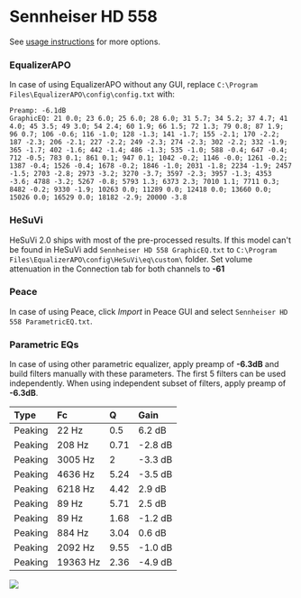 # Sennheiser HD 558
See [usage instructions](https://github.com/jaakkopasanen/AutoEq#usage) for more options.

### EqualizerAPO
In case of using EqualizerAPO without any GUI, replace `C:\Program Files\EqualizerAPO\config\config.txt`
with:
```
Preamp: -6.1dB
GraphicEQ: 21 0.0; 23 6.0; 25 6.0; 28 6.0; 31 5.7; 34 5.2; 37 4.7; 41 4.0; 45 3.5; 49 3.0; 54 2.4; 60 1.9; 66 1.5; 72 1.3; 79 0.8; 87 1.9; 96 0.7; 106 -0.6; 116 -1.0; 128 -1.3; 141 -1.7; 155 -2.1; 170 -2.2; 187 -2.3; 206 -2.1; 227 -2.2; 249 -2.3; 274 -2.3; 302 -2.2; 332 -1.9; 365 -1.7; 402 -1.6; 442 -1.4; 486 -1.3; 535 -1.0; 588 -0.4; 647 -0.4; 712 -0.5; 783 0.1; 861 0.1; 947 0.1; 1042 -0.2; 1146 -0.0; 1261 -0.2; 1387 -0.4; 1526 -0.4; 1678 -0.2; 1846 -1.0; 2031 -1.8; 2234 -1.9; 2457 -1.5; 2703 -2.8; 2973 -3.2; 3270 -3.7; 3597 -2.3; 3957 -1.3; 4353 -3.6; 4788 -3.2; 5267 -0.8; 5793 1.3; 6373 2.3; 7010 1.1; 7711 0.3; 8482 -0.2; 9330 -1.9; 10263 0.0; 11289 0.0; 12418 0.0; 13660 0.0; 15026 0.0; 16529 0.0; 18182 -2.9; 20000 -3.8
```

### HeSuVi
HeSuVi 2.0 ships with most of the pre-processed results. If this model can't be found in HeSuVi add
`Sennheiser HD 558 GraphicEQ.txt` to `C:\Program Files\EqualizerAPO\config\HeSuVi\eq\custom\` folder.
Set volume attenuation in the Connection tab for both channels to **-61**

### Peace
In case of using Peace, click *Import* in Peace GUI and select `Sennheiser HD 558 ParametricEQ.txt`.

### Parametric EQs
In case of using other parametric equalizer, apply preamp of **-6.3dB** and build filters manually
with these parameters. The first 5 filters can be used independently.
When using independent subset of filters, apply preamp of **-6.3dB**.

| Type    | Fc       |    Q | Gain    |
|:--------|:---------|:-----|:--------|
| Peaking | 22 Hz    | 0.5  | 6.2 dB  |
| Peaking | 208 Hz   | 0.71 | -2.8 dB |
| Peaking | 3005 Hz  | 2    | -3.3 dB |
| Peaking | 4636 Hz  | 5.24 | -3.5 dB |
| Peaking | 6218 Hz  | 4.42 | 2.9 dB  |
| Peaking | 89 Hz    | 5.71 | 2.5 dB  |
| Peaking | 89 Hz    | 1.68 | -1.2 dB |
| Peaking | 884 Hz   | 3.04 | 0.6 dB  |
| Peaking | 2092 Hz  | 9.55 | -1.0 dB |
| Peaking | 19363 Hz | 2.36 | -4.9 dB |

![](https://raw.githubusercontent.com/jaakkopasanen/AutoEq/master/results/headphonecom/sbaf-serious/Sennheiser%20HD%20558/Sennheiser%20HD%20558.png)